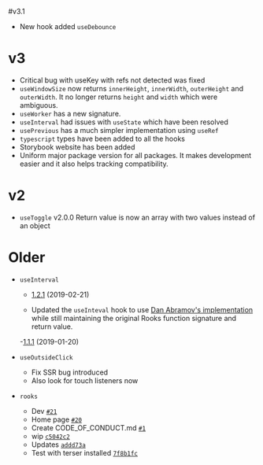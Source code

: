 #v3.1

 - New hook added `useDebounce`

# v3 
 - Critical bug with useKey with refs not detected was fixed
 - `useWindowSize` now returns `innerHeight`, `innerWidth`, `outerHeight` and `outerWidth`. It no longer returns `height` and `width` which were ambiguous.
 - `useWorker` has a new signature.
 - `useInterval` had issues with `useState` which have been resolved
 - `usePrevious` has a much simpler implementation using `useRef`
 - `typescript` types have been added to all the hooks
 - Storybook website has been added
 - Uniform major package version for all packages. It makes development easier and it also helps tracking compatibility.


# v2

- `useToggle` v2.0.0 Return value is now an array with two values instead of an object

# Older
- `useInterval`  
  - [1.2.1](https://github.com/imbhargav5/rooks/compare/@rooks/use-interval@1.2.0...@rooks/use-interval@1.2.1) (2019-02-21)

  - Updated the `useInteval` hook to use [Dan Abramov's implementation](https://overreacted.io/making-setinterval-declarative-with-react-hooks/) while still maintaining the original Rooks function signature and return value.

  -[1.1.1](https://github.com/imbhargav5/rooks/compare/@rooks/use-interval@1.1.0...@rooks/use-interval@1.1.1) (2019-01-20)

- `useOutsideClick`
  - Fix SSR bug introduced
  - Also look for touch listeners now
- `rooks`
  - Dev [`#21`](https://github.com/react-hooks-org/rooks/pull/21)
  - Home page [`#20`](https://github.com/react-hooks-org/rooks/pull/20)
  - Create CODE_OF_CONDUCT.md [`#1`](https://github.com/react-hooks-org/rooks/pull/1)
  - wip [`c5042c2`](https://github.com/react-hooks-org/rooks/commit/c5042c20d3516ae37f81a0589dd2ec782da82019)
  - Updates [`addd73a`](https://github.com/react-hooks-org/rooks/commit/addd73a7a3fca200ac5343efbe6a8545c463e282)
  - Test with terser installed [`7f8b1fc`](https://github.com/react-hooks-org/rooks/commit/7f8b1fcfff8ef59c48a784696ebe5dc51017eb57)
  